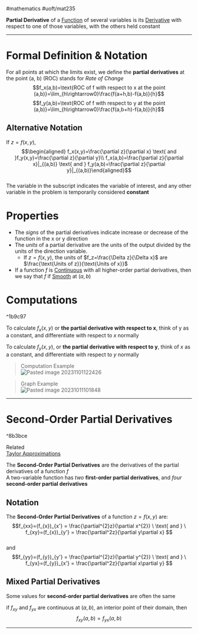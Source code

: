 #mathematics #uoft/mat235 

**Partial Derivative** of a [Function](Function.md) of several variables is its [Derivative](Derivative.md) with respect to one of those variables, with the others held constant

---
# Formal Definition & Notation
For all points at which the limits exist, we define the **partial derivatives** at the point (a, b) (ROC) stands for *Rate of Change* $$f_x(a,b)=\text{ROC of f with respect to x at the point (a,b)}=\lim_{h\rightarrow0}\frac{f(a+h,b)-f(a,b)}{h}$$$$f_y(a,b)=\text{ROC of f with respect to y at the point (a,b)}=\lim_{h\rightarrow0}\frac{f(a,b+h)-f(a,b)}{h}$$
## Alternative Notation
If $z=f(x,y)$, $$\begin{aligned} f_x(x,y)=\frac{\partial z}{\partial x} \text{ and }f_y(x,y)=\frac{\partial z}{\partial y}\\ f_x(a,b)=\frac{\partial z}{\partial x}|_{(a,b)} \text{ and } f_y(a,b)=\frac{\partial z}{\partial y}|_{(a,b)}\end{aligned}$$  
	The variable in the subscript indicates the variable of interest, and any other variable in the problem is temporarily considered **constant**

# Properties
- The *signs* of the partial derivatives indicate increase or decrease of the function in the x or y direction
- The *units* of a partial derivative are the units of the output divided by the units of the direction variable. 
	- If $z=f(x,y)$, the units of $f_z=\frac{\Delta z}{\Delta x}$ are $\frac{\text{Units of z}}{\text{Units of x}}$ 
- If a function $f$ is [Continuous](Continuous.md) with all higher-order partial derivatives, then we say that $f$ if [Smooth](Smooth) at $(a,b)$

# Computations
^1b9c97

To calculate  $f_x(x,y)$ or **the partial derivative with respect to x**, think of y as a constant, and differentiate with respect to $x$ normally

To calculate $f_{y}(x,y)$, or **the partial derivative with respect to y**, think of $x$ as a constant, and differentiate with respect to $y$ normally

> Computation Example  
![Pasted image 20231101122426](Pasted%20image%2020231101122426.png)

>Graph Example  
>![Pasted image 20231011101848](Pasted%20image%2020231011101848.png)

---
# Second-Order Partial Derivatives

^8b3bce

Related  
	[Taylor Approximations](Taylor%20Approximations.md)

The **Second-Order Partial Derivatives** are the derivatives of the partial derivatives of a function $f$  
A two-variable function has *two* **first-order partial derivatives**, and *four* **second-order partial derivatives**

## Notation
The **Second-Order Partial Derivatives** of a function $z=f(x,y)$ are: $$f_{xx}=(f_{x})_{x'} = \frac{\partial^{2}z}{\partial x^{2}} \ \text{ and } \ f_{xy}=(f_{x})_{y'} = \frac{\partial^2z}{\partial y\partial x} $$  
and  
$$f_{yy}=(f_{y})_{y'} = \frac{\partial^{2}z}{\partial y^{2}} \ \text{ and } \ f_{yx}=(f_{y})_{x'} = \frac{\partial^2z}{\partial x\partial y} $$

## Mixed Partial Derivatives
Some values for **second-order partial derivatives** are often the same

if $f_{xy}$ and $f_{yx}$ are continuous at $(a,b)$, an interior point of their domain, then $$f_{xy}(a,b)=f_{yx}(a,b)$$

---
